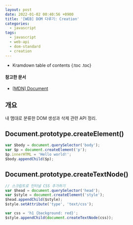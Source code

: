 ```yaml
---
layout: post
date: 2022-01-02 00:40:56 +0900
title: '[WEB] DOM 다루기: Creation'
categories:
  - javascript
tags:
  - javascript
  - web-api
  - dom-standard
  - creation
---
```


* Kramdown table of contents
{:toc .toc}

#### 참고한 문서

- [\[MDN\] Document](https://developer.mozilla.org/en-US/docs/Web/API/Document)


## 개요

내 맴대로 분류한 DOM 생성과 삭제 관련 API 정리.


## Document.prototype.createElement()

```js
var $body = document.querySelector('body');
var $p = document.createElement('p');
$p.innerHTML = 'Hello world!';
$body.appendChild($p);
```


## Document.prototype.createTextNode()

```js
// 스크립트로 인터널 CSS 추가하기
var $head = document.querySelector('head');
var $style = document.createElement('style');
$head.appendChild($style);
$style.setAttribute('type', 'text/css');

var css = 'h1 {background: red}';
$style.appendChild(document.createTextNode(css));
```
